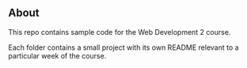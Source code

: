 ## About

This repo contains sample code for the Web Development 2 course.

Each folder contains a small project with its own README relevant to a particular week of the course.
